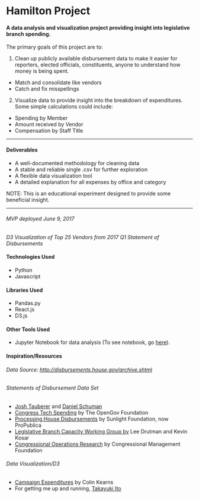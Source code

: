 # Hamilton Project
#### A data analysis and visualization project providing insight into legislative branch spending.

The primary goals of this project are to:
1. Clean up publicly available disbursement data to make it easier for reporters, elected officials, constituents, anyone to understand how money is being spent.
  * Match and consolidate like vendors
  * Catch and fix misspellings

2. Visualize data to provide insight into the breakdown of expenditures. Some simple calculations could include:
  * Spending by Member
  * Amount received by Vendor
  * Compensation by Staff Title
---
#### Deliverables
  * A well-documented methodology for cleaning data
  * A stable and reliable single .csv for further exploration
  * A flexible data visualization tool
  * A detailed explanation for all expenses by office and category

NOTE: This is an educational experiment designed to provide some beneficial insight.

---
###### MVP deployed June 9, 2017 
*D3 Visualization of Top 25 Vendors from 2017 Q1 Statement of Disbursements*

#### Technologies Used
  * Python
  * Javascript

#### Libraries Used
  * Pandas.py
  * React.js
  * D3.js

#### Other Tools Used
  * Jupyter Notebook for data analysis (To see notebook, go [here]( http://nbviewer.jupyter.org/github/meagdoh/hamilton-project/blob/master/data/Statement_of_Disbursements_2017_Q1.html)).

#### Inspiration/Resources
###### Data Source: http://disbursements.house.gov/archive.shtml
###### Statements of Disbursement Data Set
  * [Josh Tauberer](https://opengovdata.io/2014/house-disbursements/) and [Daniel Schuman](https://medium.com/demand-progress/house-of-reps-spending-info-is-now-online-as-data-4f5788e34f2a)
  * [Congress Tech Spending](https://github.com/opengovfoundation/congress-tech-spending/tree/master/US_House) by The OpenGov Foundation
  * [Processing House Disbursements](https://github.com/propublica/disbursements) by Sunlight Foundation, now ProPublica
  * [Legislative Branch Capacity Working Group by](http://www.legbranch.com/) Lee Drutman and Kevin Kosar
  * [Congressional Operations Research](http://congressfoundation.org/publications/life-in-congress) by Congressional Management Foundation

###### Data Visualization/D3
  * [Campaign Expenditures](http://campaignexpenditures.com/) by Colin Kearns
  * For getting me up and running, [Takayuki Ito](https://github.com/ganezasan)
